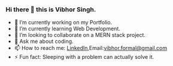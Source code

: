 ### Hi there 👋 this is Vibhor Singh.
- 🔭 I’m currently working on my Portfolio.
- 🌱 I’m currently learning Web Development.
- 👯 I’m looking to collaborate on a MERN stack project.
- 💬 Ask me about coding.
- 📫 How to reach me: [LinkedIn](https://www.linkedin.com/in/vibhor-singh-43539a186/),Email:vibhor.formal@gmail.com
- ⚡ Fun fact: Sleeping with a problem can actually solve it.
